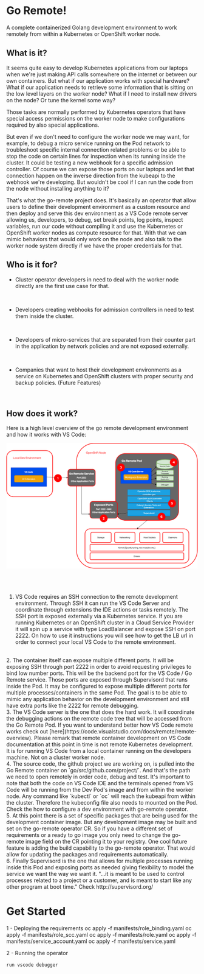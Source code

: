 # Go Remote!

A complete containerized Golang development environment to work remotely from within a Kubernetes or OpenShift worker node.

## What is it?

It seems quite easy to develop Kubernetes applications from our laptops when we're just making API calls somewhere on the internet or between our own containers. But what if our application works with special hardware? What if our application needs to retrieve some information that is sitting on the low level layers on the worker node? What if I need to install new drivers on the node? Or tune the kernel some way?

Those tasks are normally performed by Kubernetes operators that have special access permissions on the worker node to make configurations required by also special applications.

But even if we don't need to configure the worker node we may want, for example, to debug a micro service running on the Pod network to troubleshoot specific internal connection related problems or be able to stop the code on certain lines for inspection when its running inside the cluster. It could be testing a new webhook for a specific admission controller. Of course we can expose those ports on our laptops and let that connection happen on the inverse direction from the kubeapi to the webhook we're developing. But wouldn't be cool if I can run the code from the node without installing anything to it?

That's what the go-remote project does. It's basically an operator that allow users to define their development environment as a custom resource and then deploy and serve this dev environment as a VS Code remote server allowing us, developers, to debug, set break points, log points, inspect variables, run our code without compiling it and use the Kubernetes or OpenShift worker nodes as compute resource for that. With that we can mimic behaviors that would only work on the node and also talk to the worker node system directly if we have the proper credentials for that.

## Who is it for?

- Cluster operator developers in need to deal with the worker node directly are the first use case for that.
<br>

- Developers creating webhooks for admission controllers in need to test them inside the cluster.
<br>

- Developers of micro-services that are separated from their counter part in the application by network policies and are not exposed externally.
<br>
 
- Companies that want to host their development environments as a service on Kubernetes and OpenShift clusters with proper security and backup policies. (Future Features)
<br>

## How does it work?

Here is a high level overview of the go remote development environment and how it works with VS Code:

<img src='docs/img/go-remote-arch.png'></img>

<br><br>
1. VS Code requires an SSH connection to the remote development environment. Through SSH it can run the VS Code Server and coordinate through extensions the IDE actions or tasks remotely. The SSH port is exposed externally via a Kubernetes service. If you are running Kubernetes or an OpenShift cluster in a Cloud Service Provider it will spin up a service with type LoadBalancer and expose SSH on port 2222. On how to use it instructions you will see how to get the LB url in order to connect your local VS Code to the remote environment.
<br>
2. The container itself can expose multiple different ports. It will be exposing SSH through port 2222 in order to avoid requesting privileges to bind low number ports. This will be the backend port for the VS Code / Go Remote service. Those ports are exposed through Supervisord that runs inside the Pod. It may be configured to expose multiple different ports for multiple processes/containers in the same Pod. The goal is to be able to mimic any application behavior on the development environment and still have extra ports like the 2222 for remote debugging.
<br>
3. The VS Code server is the one that does the hard work. It will coordinate the debugging actions on the remote code tree that will be accessed from the Go Remote Pod. If you want to understand better how VS Code remote works check out [here](https://code.visualstudio.com/docs/remote/remote-overview). Please remark that remote container development on VS Code documentation at this point in time is not remote Kubernetes development. It is for running VS Code from a local container running on the developers machine. Not on a cluster worker node.
<br>
4. The source code, the github project we are working on, is pulled  into the Go Remote container on `go/src/github.com/project/`. And that's the path we need to open remotely in order code, debug and test. It's important to note that both the code on VS Code IDE and the terminals opened from VS Code will be running from the Dev Pod's image and from within the worker node. Any command like `kubectl` or `oc` will reach the kubeapi from within the cluster. Therefore the kubeconfig file also needs to mounted on the Pod. Check the how to configure a dev environment with go-remote operator.
<br>
5. At this point there is a set of specific packages that are being used for the development container image. But any development image may be built and set on the go-remote operator CR. So if you have a different set of requirements or a ready to go image you only need to change the go-remote image field on the CR pointing it to your registry. One cool future feature is adding the build capability to the go-remote operator. That would allow for updating the packages and requirements automatically.
<br>
6. Finally Supervisord is the one that allows for multiple processes running inside this Pod and exposing ports as needed giving flexibility to model the service we want the way we want it. "...it is meant to be used to control processes related to a project or a customer, and is meant to start like any other program at boot time." Check http://supervisord.org/

# Get Started

  1 - Deploying the requirements
    oc apply -f manifests/role_binding.yaml
    oc apply -f manifests/role_scc.yaml
    oc apply -f manifests/role.yaml
    oc apply -f manifests/service_account.yaml
    oc apply -f manifests/service.yaml

  2 - Running the operator

    run vscode debugger

  
